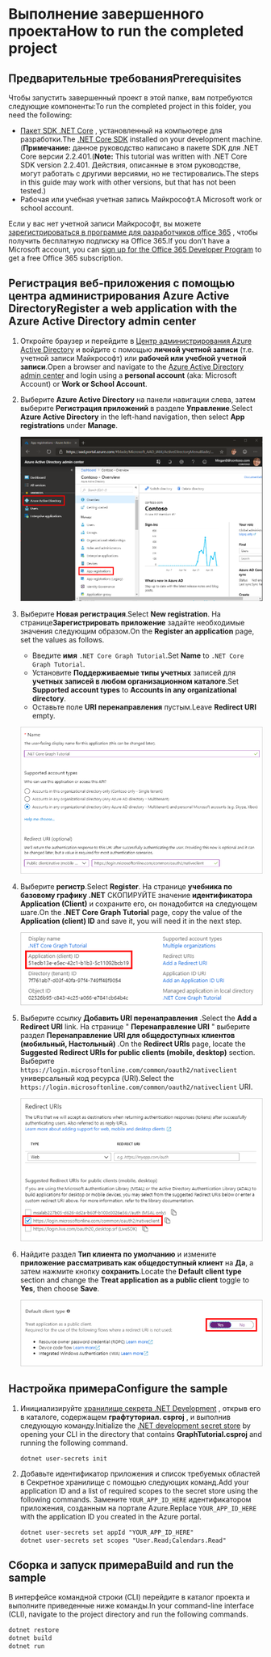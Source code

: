 # <a name="how-to-run-the-completed-project"></a><span data-ttu-id="75e07-101">Выполнение завершенного проекта</span><span class="sxs-lookup"><span data-stu-id="75e07-101">How to run the completed project</span></span>

## <a name="prerequisites"></a><span data-ttu-id="75e07-102">Предварительные требования</span><span class="sxs-lookup"><span data-stu-id="75e07-102">Prerequisites</span></span>

<span data-ttu-id="75e07-103">Чтобы запустить завершенный проект в этой папке, вам потребуются следующие компоненты:</span><span class="sxs-lookup"><span data-stu-id="75e07-103">To run the completed project in this folder, you need the following:</span></span>

- <span data-ttu-id="75e07-104">[Пакет SDK .NET Core](https://dotnet.microsoft.com/download) , установленный на компьютере для разработки.</span><span class="sxs-lookup"><span data-stu-id="75e07-104">The [.NET Core SDK](https://dotnet.microsoft.com/download) installed on your development machine.</span></span> <span data-ttu-id="75e07-105">(**Примечание:** данное руководство написано в пакете SDK для .NET Core версии 2.2.401.</span><span class="sxs-lookup"><span data-stu-id="75e07-105">(**Note:** This tutorial was written with .NET Core SDK version 2.2.401.</span></span> <span data-ttu-id="75e07-106">Действия, описанные в этом руководстве, могут работать с другими версиями, но не тестировались.</span><span class="sxs-lookup"><span data-stu-id="75e07-106">The steps in this guide may work with other versions, but that has not been tested.)</span></span>
- <span data-ttu-id="75e07-107">Рабочая или учебная учетная запись Майкрософт.</span><span class="sxs-lookup"><span data-stu-id="75e07-107">A Microsoft work or school account.</span></span>

<span data-ttu-id="75e07-108">Если у вас нет учетной записи Майкрософт, вы можете [зарегистрироваться в программе для разработчиков office 365](https://developer.microsoft.com/office/dev-program) , чтобы получить бесплатную подписку на Office 365.</span><span class="sxs-lookup"><span data-stu-id="75e07-108">If you don't have a Microsoft account, you can [sign up for the Office 365 Developer Program](https://developer.microsoft.com/office/dev-program) to get a free Office 365 subscription.</span></span>

## <a name="register-a-web-application-with-the-azure-active-directory-admin-center"></a><span data-ttu-id="75e07-109">Регистрация веб-приложения с помощью центра администрирования Azure Active Directory</span><span class="sxs-lookup"><span data-stu-id="75e07-109">Register a web application with the Azure Active Directory admin center</span></span>

1. <span data-ttu-id="75e07-110">Откройте браузер и перейдите в [Центр администрирования Azure Active Directory](https://aad.portal.azure.com) и войдите с помощью **личной учетной записи** (т.е. учетной записи Майкрософт) или **рабочей или учебной учетной записи**.</span><span class="sxs-lookup"><span data-stu-id="75e07-110">Open a browser and navigate to the [Azure Active Directory admin center](https://aad.portal.azure.com) and login using a **personal account** (aka: Microsoft Account) or **Work or School Account**.</span></span>

1. <span data-ttu-id="75e07-111">Выберите **Azure Active Directory** на панели навигации слева, затем выберите **Регистрация приложений** в разделе **Управление**.</span><span class="sxs-lookup"><span data-stu-id="75e07-111">Select **Azure Active Directory** in the left-hand navigation, then select **App registrations** under **Manage**.</span></span>

    ![<span data-ttu-id="75e07-112">Снимок экрана с регистрациями приложений</span><span class="sxs-lookup"><span data-stu-id="75e07-112">A screenshot of the App registrations</span></span> ](/tutorial/images/aad-portal-app-registrations.png)

1. <span data-ttu-id="75e07-113">Выберите **Новая регистрация**.</span><span class="sxs-lookup"><span data-stu-id="75e07-113">Select **New registration**.</span></span> <span data-ttu-id="75e07-114">На странице**Зарегистрировать приложение** задайте необходимые значения следующим образом.</span><span class="sxs-lookup"><span data-stu-id="75e07-114">On the **Register an application** page, set the values as follows.</span></span>

    - <span data-ttu-id="75e07-115">Введите **имя** `.NET Core Graph Tutorial`.</span><span class="sxs-lookup"><span data-stu-id="75e07-115">Set **Name** to `.NET Core Graph Tutorial`.</span></span>
    - <span data-ttu-id="75e07-116">Установите **Поддерживаемые типы учетных** записей для **учетных записей в любом организационном каталоге**.</span><span class="sxs-lookup"><span data-stu-id="75e07-116">Set **Supported account types** to **Accounts in any organizational directory**.</span></span>
    - <span data-ttu-id="75e07-117">Оставьте поле **URI перенаправления** пустым.</span><span class="sxs-lookup"><span data-stu-id="75e07-117">Leave **Redirect URI** empty.</span></span>

    ![Снимок страницы "регистрация приложения"](/tutorial/images/aad-register-an-app.png)

1. <span data-ttu-id="75e07-119">Выберите **регистр**.</span><span class="sxs-lookup"><span data-stu-id="75e07-119">Select **Register**.</span></span> <span data-ttu-id="75e07-120">На странице **учебника по базовому графику .NET** СКОПИРУЙТЕ значение **идентификатора Application (Client)** и сохраните его, он понадобится на следующем шаге.</span><span class="sxs-lookup"><span data-stu-id="75e07-120">On the **.NET Core Graph Tutorial** page, copy the value of the **Application (client) ID** and save it, you will need it in the next step.</span></span>

    ![Снимок экрана с ИДЕНТИФИКАТОРом приложения для новой регистрации приложения](/tutorial/images/aad-application-id.png)

1. <span data-ttu-id="75e07-122">Выберите ссылку **Добавить URI перенаправления** .</span><span class="sxs-lookup"><span data-stu-id="75e07-122">Select the **Add a Redirect URI** link.</span></span> <span data-ttu-id="75e07-123">На странице " **Перенаправление URI** " выберите раздел **Перенаправление URI для общедоступных клиентов (мобильный, Настольный)** .</span><span class="sxs-lookup"><span data-stu-id="75e07-123">On the **Redirect URIs** page, locate the **Suggested Redirect URIs for public clients (mobile, desktop)** section.</span></span> <span data-ttu-id="75e07-124">Выберите `https://login.microsoftonline.com/common/oauth2/nativeclient` универсальный код ресурса (URI).</span><span class="sxs-lookup"><span data-stu-id="75e07-124">Select the `https://login.microsoftonline.com/common/oauth2/nativeclient` URI.</span></span>

    ![Снимок экрана со страницей URI перенаправления](/tutorial/images/aad-redirect-uris.png)

1. <span data-ttu-id="75e07-126">Найдите раздел **Тип клиента по умолчанию** и измените **приложение рассматривать как общедоступный клиент** на **Да**, а затем нажмите кнопку **сохранить**.</span><span class="sxs-lookup"><span data-stu-id="75e07-126">Locate the **Default client type** section and change the **Treat application as a public client** toggle to **Yes**, then choose **Save**.</span></span>

    ![Снимок экрана: раздел "тип клиента по умолчанию"](/tutorial/images/aad-default-client-type.png)

## <a name="configure-the-sample"></a><span data-ttu-id="75e07-128">Настройка примера</span><span class="sxs-lookup"><span data-stu-id="75e07-128">Configure the sample</span></span>

1. <span data-ttu-id="75e07-129">Инициализируйте [хранилище секрета .NET Development](https://docs.microsoft.com/aspnet/core/security/app-secrets) , открыв его в каталоге, содержащем **графтуториал. csproj** , и выполнив следующую команду.</span><span class="sxs-lookup"><span data-stu-id="75e07-129">Initialize the [.NET development secret store](https://docs.microsoft.com/aspnet/core/security/app-secrets) by opening your CLI in the directory that contains **GraphTutorial.csproj** and running the following command.</span></span>

    ```Shell
    dotnet user-secrets init
    ```

1. <span data-ttu-id="75e07-130">Добавьте идентификатор приложения и список требуемых областей в Секретное хранилище с помощью следующих команд.</span><span class="sxs-lookup"><span data-stu-id="75e07-130">Add your application ID and a list of required scopes to the secret store using the following commands.</span></span> <span data-ttu-id="75e07-131">Замените `YOUR_APP_ID_HERE` идентификатором приложения, созданным на портале Azure.</span><span class="sxs-lookup"><span data-stu-id="75e07-131">Replace `YOUR_APP_ID_HERE` with the application ID you created in the Azure portal.</span></span>

    ```Shell
    dotnet user-secrets set appId "YOUR_APP_ID_HERE"
    dotnet user-secrets set scopes "User.Read;Calendars.Read"
    ```

## <a name="build-and-run-the-sample"></a><span data-ttu-id="75e07-132">Сборка и запуск примера</span><span class="sxs-lookup"><span data-stu-id="75e07-132">Build and run the sample</span></span>

<span data-ttu-id="75e07-133">В интерфейсе командной строки (CLI) перейдите в каталог проекта и выполните приведенные ниже команды.</span><span class="sxs-lookup"><span data-stu-id="75e07-133">In your command-line interface (CLI), navigate to the project directory and run the following commands.</span></span>

```Shell
dotnet restore
dotnet build
dotnet run
```

